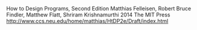 How to Design Programs, Second Edition
Matthias Felleisen, Robert Bruce Findler, Matthew Flatt, Shriram Krishnamurthi
2014
The MIT Press
http://www.ccs.neu.edu/home/matthias/HtDP2e/Draft/index.html
